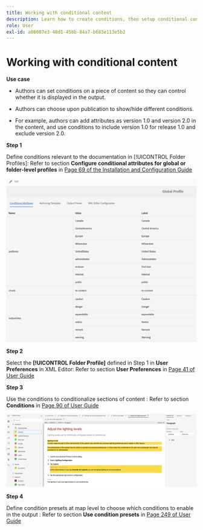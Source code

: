 ```yaml
---
title: Working with conditional content
description: Learn how to create conditions, then setup conditional content generation in [!DNL AEM Guides]
role: User
exl-id: a86007e3-48d1-458b-84a7-b683e113e5b2
---
```

# Working with conditional content

**Use case**

* Authors can set conditions on a piece of content so they can control whether it is displayed in the output.

* Authors can choose upon publication to show/hide different conditions.

* For example, authors can add attributes as version 1.0 and version 2.0 in the content, and use conditions to include version 1.0 for release 1.0 and exclude version 2.0.

**Step 1**

Define conditions relevant to the documentation in [!UICONTROL Folder Profiles]: 
Refer to section **Configure conditional attributes for global or folder-level profiles** in [Page 69 of the Installation and Configuration Guide](https://helpx.adobe.com/content/dam/help/en/xml-documentation-solution/4-2/Adobe-Experience-Manager-Guides_Installation-Configuration-Guide_EN.pdf)

![Configure Conditions in Folder Profiles](assets/conditions-in-profiles.png)

**Step 2**

Select the **[!UICONTROL Folder Profile]** defined in Step 1 in **User Preferences** in XML Editor: 
Refer to section **User Preferences** in [Page 41 of User Guide](https://helpx.adobe.com/content/dam/help/en/xml-documentation-solution/4-2/Adobe-Experience-Manager-Guides_User-Guide_EN.pdf)


**Step 3** 

Use the conditions to conditionalize sections of content : 
Refer to section **Conditions** in [Page 90 of User Guide](https://helpx.adobe.com/content/dam/help/en/xml-documentation-solution/4-2/Adobe-Experience-Manager-Guides_User-Guide_EN.pdf)

![Use Conditions in Web Editor](assets/conditions-in-web-editor.png)

**Step 4** 

Define condition presets at map level to choose which conditions to enable in the output : 
Refer to section **Use condition presets** in [Page 249 of User Guide](https://helpx.adobe.com/content/dam/help/en/xml-documentation-solution/4-2/Adobe-Experience-Manager-Guides_User-Guide_EN.pdf)
